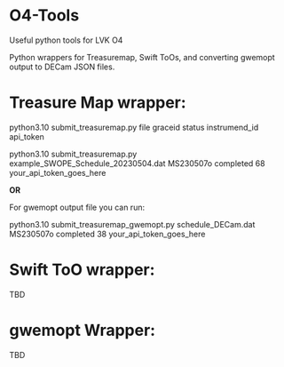 # O4-Tools
Useful python tools for LVK O4 

Python wrappers for Treasuremap, Swift ToOs, and converting gwemopt output to DECam JSON files.

# Treasure Map wrapper:

python3.10 submit_treasuremap.py file graceid status instrumend_id api_token

python3.10 submit_treasuremap.py example_SWOPE_Schedule_20230504.dat MS230507o completed 68 your_api_token_goes_here

**OR**

For gwemopt output file you can run: 

python3.10 submit_treasuremap_gwemopt.py schedule_DECam.dat MS230507o completed 38 your_api_token_goes_here

# Swift ToO wrapper:

TBD

# gwemopt Wrapper:

TBD
